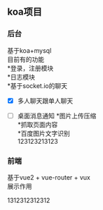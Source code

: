 ## koa项目 

### 后台
基于koa+mysql  
目前有的功能  
*登录，注册模块  
*日志模块  
*基于socket.io的聊天   
  - [x] 多人聊天跟单人聊天
  - [ ] 桌面消息通知
*图片上传压缩  
*抓取页面内容  
*百度图片文字识别  
123123213123


### 前端
基于vue2 + vue-router + vux  
展示作用  

1312312312312